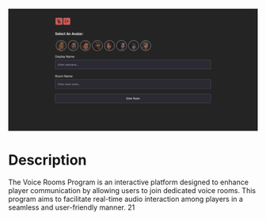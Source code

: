 ![ScreenShot](assets/Voice-rooms.png)

# Description

The Voice Rooms Program is an interactive platform designed to enhance player communication by allowing users to join dedicated voice rooms. This program aims to facilitate real-time audio interaction among players in a seamless and user-friendly manner.
21